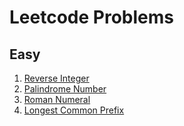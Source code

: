 # Leetcode Problems

## Easy

1. [Reverse Integer](./Easy/ReverseInteger.js)
2. [Palindrome Number](./Easy/PalindromeNumber.js)
3. [Roman Numeral](./Easy/RomanToInteger.js)
4. [Longest Common Prefix](./Easy/LongestCommonPrefix.js)
